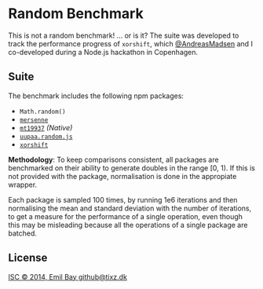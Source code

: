 Random Benchmark
================

This is not a random benchmark! ... or is it?
The suite was developed to track the performance progress of `xorshift`, which
[@AndreasMadsen](https://github.com/AndreasMadsen) and I co-developed during a
Node.js hackathon in Copenhagen.

Suite
-----

The benchmark includes the following npm packages:

* `Math.random()`
* [`mersenne`](https://www.npmjs.org/package/mersenne)
* [`mt19937`](https://www.npmjs.org/package/mt19937) *(Native)*
* [`uupaa.random.js`](https://www.npmjs.org/package/uupaa.random.js)
* [`xorshift`](https://www.npmjs.org/package/xorshift)

**Methodology**: To keep comparisons consistent, all packages are benchmarked on
their ability to generate doubles in the range [0, 1). If this is not provided
with the package, normalisation is done in the appropiate wrapper.

Each package is sampled 100 times, by running 1e6 iterations and then normalising
the mean and standard deviation with the number of iterations, to get a measure
for the performance of a single operation, even though this may be misleading
because all the operations of a single package are batched.

License
-------
[ISC © 2014, Emil Bay <github@tixz.dk>](LICENSE)
